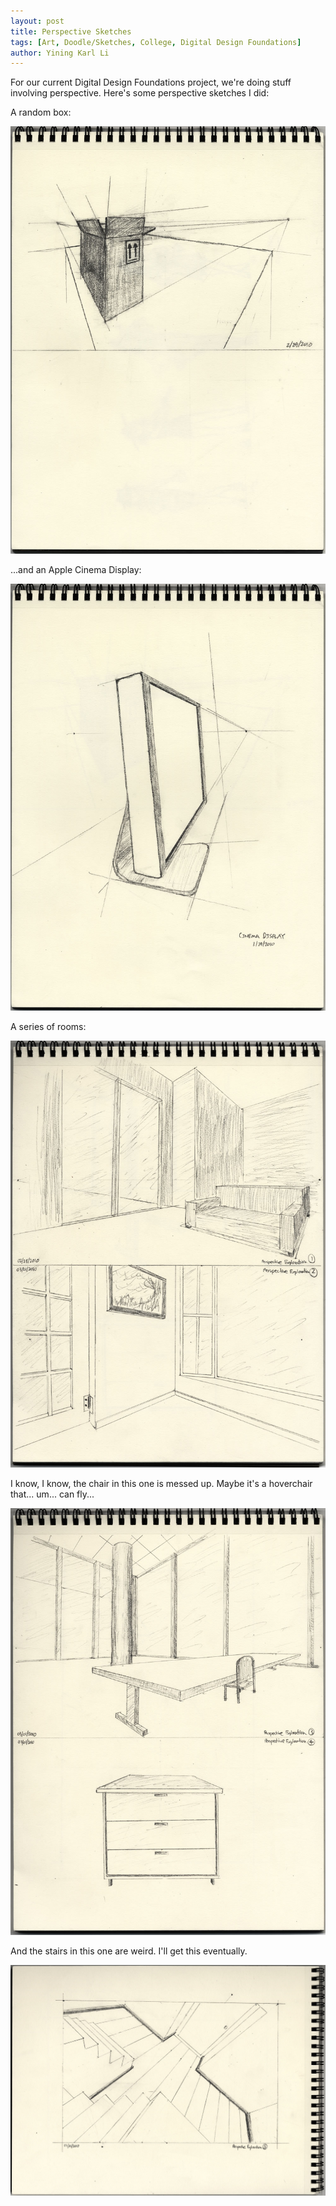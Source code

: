 ```yaml
---
layout: post
title: Perspective Sketches
tags: [Art, Doodle/Sketches, College, Digital Design Foundations]
author: Yining Karl Li
---
```


For our current Digital Design Foundations project, we're doing stuff involving perspective. Here's some perspective sketches I did:

A random box:

[![](/content/images/2010/Mar/box.jpg)](/content/images/2010/Mar/box.jpg)

...and an Apple Cinema Display:

[![](/content/images/2010/Mar/monitor.jpg)](/content/images/2010/Mar/monitor.jpg)

A series of rooms:

[![](/content/images/2010/Mar/perspective1.jpg)](/content/images/2010/Mar/perspective1.jpg)

I know, I know, the chair in this one is messed up. Maybe it's a hoverchair that... um... can fly...

[![](/content/images/2010/Mar/perspective2.jpg)](/content/images/2010/Mar/perspective2.jpg)

And the stairs in this one are weird. I'll get this eventually.

[![](/content/images/2010/Mar/roomdownsketch.jpg)](/content/images/2010/Mar/roomdownsketch.jpg)
